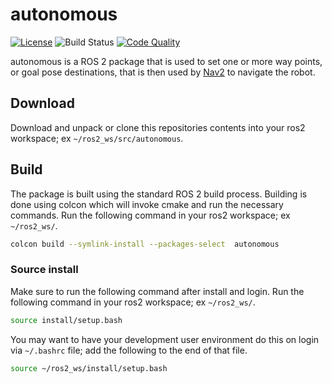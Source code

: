 # autonomous
[![License](https://img.shields.io/badge/License-Apache_2.0-blue.svg?style=plastic)](https://github.com/wltjr/autonomous/blob/master/LICENSE.txt)
![Build Status](https://github.com/wltjr/autonomous/actions/workflows/docker_build.yml/badge.svg)
[![Code Quality](https://sonarcloud.io/api/project_badges/measure?project=wltjr_autonomous&metric=alert_status)](https://sonarcloud.io/dashboard?id=wltjr_autonomous)

autonomous is a ROS 2 package that is used to set one or more way points, or goal
pose destinations, that is then used by [Nav2](https://nav2.org/) to navigate
the robot.

## Download
Download and unpack or clone this repositories contents into your ros2
workspace; ex `~/ros2_ws/src/autonomous`.


## Build
The package is built using the standard ROS 2 build process. Building is done
using colcon which will invoke cmake and run the necessary commands. Run the
following command in your ros2 workspace; ex `~/ros2_ws/`.
```bash
colcon build --symlink-install --packages-select  autonomous
```

### Source install
Make sure to run the following command after install and login. Run the
following command in your ros2 workspace; ex `~/ros2_ws/`.
```bash
source install/setup.bash
```

You may want to have your development user environment do this on login via
`~/.bashrc` file; add the following to the end of that file.
```bash
source ~/ros2_ws/install/setup.bash
```

